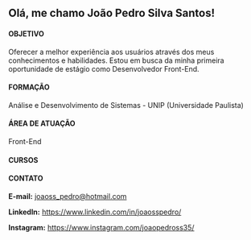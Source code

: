 ## Olá, me chamo João Pedro Silva Santos!


#### OBJETIVO
Oferecer a melhor experiência aos usuários através dos meus conhecimentos e habilidades. Estou em busca da minha primeira oportunidade de estágio como Desenvolvedor Front-End.

#### FORMAÇÃO
Análise e Desenvolvimento de Sistemas - UNIP (Universidade Paulista)


#### ÁREA DE ATUAÇÃO
Front-End


#### CURSOS



#### CONTATO
**E-mail:** 
joaoss_pedro@hotmail.com

**LinkedIn:**
https://www.linkedin.com/in/joaosspedro/

**Instagram:**
https://www.instagram.com/joaopedross35/


<!--
**joaosspedro/joaosspedro** is a ✨ _special_ ✨ repository because its `README.md` (this file) appears on your GitHub profile.

Here are some ideas to get you started:

- 🔭 I’m currently working on ...
- 🌱 I’m currently learning ...
- 👯 I’m looking to collaborate on ...
- 🤔 I’m looking for help with ...
- 💬 Ask me about ...
- 📫 How to reach me: ...
- 😄 Pronouns: ...
- ⚡ Fun fact: ...
-->
